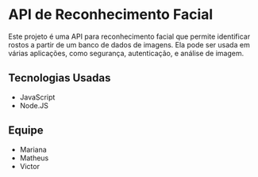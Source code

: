 # API de Reconhecimento Facial

Este projeto é uma API para reconhecimento facial que permite identificar rostos a partir de um banco de dados de imagens. Ela pode ser usada em várias aplicações, como segurança, autenticação, e análise de imagem.

## Tecnologias Usadas

- JavaScript
- Node.JS

## Equipe
- Mariana
- Matheus
- Victor
